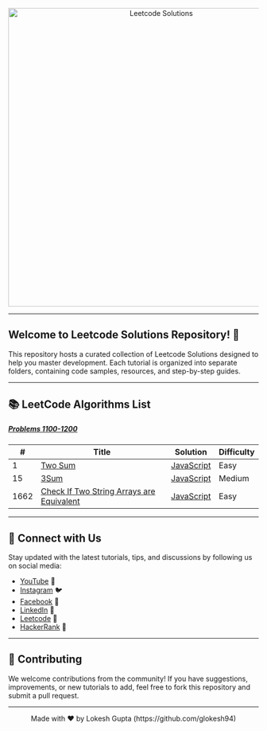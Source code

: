 <!-- Banner Image -->
<p align="center">
  <img src="https://workablehr.s3.amazonaws.com/uploads/account/open_graph_logo/604858/social?1687549873000" alt="Leetcode Solutions" width="600px">
</p>

---

<!-- Introduction -->

## Welcome to Leetcode Solutions Repository! 🚀

This repository hosts a curated collection of Leetcode Solutions designed to help you master development. Each tutorial is organized into separate folders, containing code samples, resources, and step-by-step guides.

---

<!-- Projects Section -->

## 📚 LeetCode Algorithms List

##### [Problems 1100-1200](./1100-1200q/)

| #    | Title                                                                                                                 | Solution                                  | Difficulty |
| ---- | --------------------------------------------------------------------------------------------------------------------- | ----------------------------------------- | ---------- |
| 1    | [Two Sum](https://leetcode.com/problems/3sum/)                                                                        | [JavaScript](./1.%20Two%20Sum/two-sum.js) | Easy       |
| 15   | [3Sum](https://leetcode.com/problems/two-sum/)                                                                        | [JavaScript](./15.%203Sum/3-sum.js)       | Medium     |
| 1662 | [Check If Two String Arrays are Equivalent](https://leetcode.com/problems/check-if-two-string-arrays-are-equivalent/) | [JavaScript](./1662.%20Check%20If%20Two%20String%20Arrays%20are%20Equivalent/check-if-two-string-arrays-are-equivalent.js)                            | Easy       |

---

<!-- Social Media Links -->

## 🌟 Connect with Us

Stay updated with the latest tutorials, tips, and discussions by following us on social media:

- [YouTube](https://www.youtube.com/channel/UC6xwdnM1K6B6h5EcsZrn0gg) 🎥
- [Instagram](https://www.instagram.com/lokesh.k.gupta/) 🐦
- [Facebook](https://www.facebook.com/i.m.bad.boy.with.good.habit) 📘
- [LinkedIn](https://www.linkedin.com/in/me-gupta-lokesh/) 🔗
- [Leetcode](https://leetcode.com/u/glokesh94/) 🔗
- [HackerRank](https://www.hackerrank.com/profile/glokesh94) 🔗

---

<!-- Contribution Guidelines -->

## 🤝 Contributing

We welcome contributions from the community! If you have suggestions, improvements, or new tutorials to add, feel free to fork this repository and submit a pull request.

---

<!-- Footer -->
<p align="center">
  Made with ❤️ by Lokesh Gupta (https://github.com/glokesh94)
</p>
